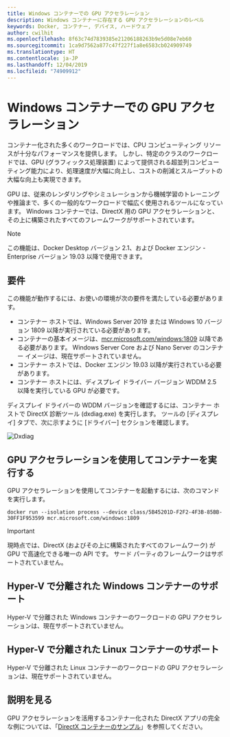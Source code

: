 ```yaml
---
title: Windows コンテナーでの GPU アクセラレーション
description: Windows コンテナーに存在する GPU アクセラレーションのレベル
keywords: Docker, コンテナー, デバイス, ハードウェア
author: cwilhit
ms.openlocfilehash: 8f63c74d7839385e21206188263b9e5d08e7eb60
ms.sourcegitcommit: 1ca9d7562a877c47f227f1a8e6583cb024909749
ms.translationtype: HT
ms.contentlocale: ja-JP
ms.lasthandoff: 12/04/2019
ms.locfileid: "74909912"
---
```

# <a name="gpu-acceleration-in-windows-containers"></a>Windows コンテナーでの GPU アクセラレーション

コンテナー化された多くのワークロードでは、CPU コンピューティング リソースが十分なパフォーマンスを提供します。 しかし、特定のクラスのワークロードでは、GPU (グラフィックス処理装置) によって提供される超並列コンピューティング能力により、処理速度が大幅に向上し、コストの削減とスループットの大幅な向上も実現できます。

GPU は、従来のレンダリングやシミュレーションから機械学習のトレーニングや推論まで、多くの一般的なワークロードで幅広く使用されるツールになっています。 Windows コンテナーでは、DirectX 用の GPU アクセラレーションと、その上に構築されたすべてのフレームワークがサポートされています。

> [!NOTE]
> この機能は、Docker Desktop バージョン 2.1、および Docker エンジン - Enterprise バージョン 19.03 以降で使用できます。

## <a name="requirements"></a>要件

この機能が動作するには、お使いの環境が次の要件を満たしている必要があります。

- コンテナー ホストでは、Windows Server 2019 または Windows 10 バージョン 1809 以降が実行されている必要があります。
- コンテナーの基本イメージは、[mcr.microsoft.com/windows:1809](https://hub.docker.com/_/microsoft-windows) 以降である必要があります。 Windows Server Core および Nano Server のコンテナー イメージは、現在サポートされていません。
- コンテナー ホストでは、Docker エンジン 19.03 以降が実行されている必要があります。
- コンテナー ホストには、ディスプレイ ドライバー バージョン WDDM 2.5 以降を実行している GPU が必要です。

ディスプレイ ドライバーの WDDM バージョンを確認するには、コンテナー ホストで DirectX 診断ツール (dxdiag.exe) を実行します。 ツールの [ディスプレイ] タブで、次に示すように [ドライバー] セクションを確認します。

![Dxdiag](media/dxdiag.png)

## <a name="run-a-container-with-gpu-acceleration"></a>GPU アクセラレーションを使用してコンテナーを実行する

GPU アクセラレーションを使用してコンテナーを起動するには、次のコマンドを実行します。

```shell
docker run --isolation process --device class/5B45201D-F2F2-4F3B-85BB-30FF1F953599 mcr.microsoft.com/windows:1809
```

> [!IMPORTANT]
> 現時点では、DirectX (およびその上に構築されたすべてのフレームワーク) が GPU で高速化できる唯一の API です。 サード パーティのフレームワークはサポートされていません。

## <a name="hyper-v-isolated-windows-container-support"></a>Hyper-V で分離された Windows コンテナーのサポート

Hyper-V で分離された Windows コンテナーのワークロードの GPU アクセラレーションは、現在サポートされていません。

## <a name="hyper-v-isolated-linux-container-support"></a>Hyper-V で分離された Linux コンテナーのサポート

Hyper-V で分離された Linux コンテナーのワークロードの GPU アクセラレーションは、現在サポートされていません。

## <a name="more-information"></a>説明を見る

GPU アクセラレーションを活用するコンテナー化された DirectX アプリの完全な例については、「[DirectX コンテナーのサンプル](https://github.com/MicrosoftDocs/Virtualization-Documentation/tree/master/windows-container-samples/directx)」を参照してください。
